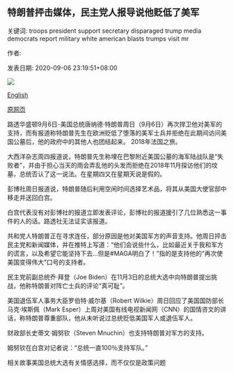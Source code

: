 ## 特朗普抨击媒体，民主党人报导说他贬低了美军

关键词: troops president support secretary disparaged trump media democrats report military white american blasts trumps visit mr

作者: 

发表日期: 2020-09-06 23:19:51+08:00

![](https://www.straitstimes.com/sites/default/files/styles/x_large/public/articles/2020/09/06/yq-dtrump-06092024.jpg?itok=mr3U6xaM)

[English](Trump%20blasts%20media%2C%20Democrats%20over%20report%20he%20disparaged%20US%20troops.md)

[原网页](https://www.straitstimes.com/world/united-states/trump-blasts-media-democrats-over-report-he-disparaged-us-troops)

路透华盛顿9月6日-美国总统唐纳德·特朗普周日（9月6日）再次捍卫他对美军的支持，而有报道称特朗普先生在欧洲贬低了堕落的美军士兵并拒绝在此期间访问美国公墓后，他的政府中的其他人也团结起来。 2018年法国之旅。

大西洋杂志周四报道说，特朗普先生称埋在巴黎附近美国公墓的海军陆战队是“失败者”，并由于担心当天的雨会弄乱他的头发而拒绝在2018年11月探访他们的坟墓，总统否认了这一说法。在星期四又在星期天说是假的。

彭博社周日报道说，特朗普随后利用空闲时间选择艺术品，将其从美国大使官邸中移走并送回白宫。

白宫代表没有对彭博社的报道立即发表评论，彭博社的报道援引了几位熟悉这一事件的人的话。路透社无法证实该报道。

共和党人特朗普正在寻求连任，部分原因是他对美国军方的声音支持。他周日抨击民主党和新闻媒体，并在推特上写道：“他们会说些什么，比如最近关于我和军方的谎言，以及希望它能坚持下去...但是\#MAGA明白了！”指的是支持他的“再次使美国变得伟大”口号的支持者。

民主党前副总统乔·拜登（Joe Biden）在11月3日的总统大选中向特朗普提出挑战，他称特朗普对阵亡士兵的评论“真可耻”。

美国退伍军人事务大臣罗伯特·威尔基（Robert Wilkie）周日回应了美国国防部长马克·埃斯佩（Mark Esper）上周对美国有线电视新闻网（CNN）的国情咨文的讲话，称特朗普尊重部队，他从未听说过总统贬低美国军人或退伍军人。

财政部长史蒂文·姆努钦（Steven Mnuchin）也支持特朗普对军方的支持。

姆努钦在白宫对记者说：“总统一直100％支持军队。”

相关故事美国总统大选有关情感选择，而不仅仅是政策问题